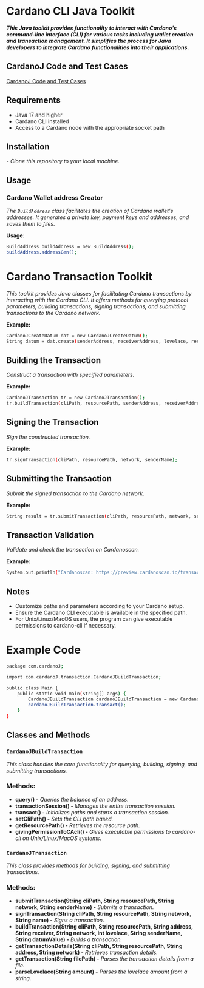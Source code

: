 # Cardano CLI Java Toolkit
*__This Java toolkit provides functionality to interact with Cardano's command-line interface (CLI) for various tasks including wallet creation and transaction management. It simplifies the process for Java developers to integrate Cardano functionalities into their applications.__*

## CardanoJ Code and Test Cases
[CardanoJ Code and Test Cases](https://www.youtube.com/watch?v=xklcwo6_GHk)

## Requirements
- Java 17 and higher
- Cardano CLI installed
- Access to a Cardano node with the appropriate socket path

## Installation
_- Clone this repository to your local machine._

## Usage
### Cardano Wallet address Creator
_The `BuildAddress` class facilitates the creation of Cardano wallet's addresses. It generates a private key, payment keys and addresses, and saves them to files._

**Usage:**
```sh
BuildAddress buildAddress = new BuildAddress();
buildAddress.addressGen();
```

# Cardano Transaction Toolkit

_This toolkit provides Java classes for facilitating Cardano transactions by interacting with the Cardano CLI. It offers methods for querying protocol parameters, building transactions, signing transactions, and submitting transactions to the Cardano network._

**Example:**
```sh
CardanoJCreateDatum dat = new CardanoJCreateDatum();
String datum = dat.create(senderAddress, receiverAddress, lovelace, resourcePath);
```
## Building the Transaction
_Construct a transaction with specified parameters._

**Example:**
```sh
CardanoJTransaction tr = new CardanoJTransaction();
tr.buildTransaction(cliPath, resourcePath, senderAddress, receiverAddress, network, lovelace, senderName, datum);
```
## Signing the Transaction
_Sign the constructed transaction._

**Example:**
```sh
tr.signTransaction(cliPath, resourcePath, network, senderName);
```
## Submitting the Transaction
_Submit the signed transaction to the Cardano network._

**Example:**
```sh
String result = tr.submitTransaction(cliPath, resourcePath, network, senderName);
```
## Transaction Validation
_Validate and check the transaction on Cardanoscan._

**Example:**
```sh
System.out.println("Cardanoscan: https://preview.cardanoscan.io/transaction/" + result);
```

## Notes
- Customize paths and parameters according to your Cardano setup.
- Ensure the Cardano CLI executable is available in the specified path.
- For Unix/Linux/MacOS users, the program can give executable permissions to cardano-cli if necessary.

# Example Code
```sh
package com.cardanoJ;

import com.cardanoJ.transaction.CardanoJBuildTransaction;

public class Main {
    public static void main(String[] args) {
        CardanoJBuildTransaction cardanoJBuildTransaction = new CardanoJBuildTransaction();
        cardanoJBuildTransaction.transact();
    }
}
```

## Classes and Methods

### `CardanoJBuildTransaction`
_This class handles the core functionality for querying, building, signing, and submitting transactions._

### Methods:
- **query() -** _Queries the balance of an address._
- **transactionSession() -** _Manages the entire transaction session._
- **transact() -** _Initializes paths and starts a transaction session._
- **setCliPath() -** _Sets the CLI path based._
- **getResourcePath() -** _Retrieves the resource path._
- **givingPermissionToCAcli() -** _Gives executable permissions to cardano-cli on Unix/Linux/MacOS systems._
  
### `CardanoJTransaction`
_This class provides methods for building, signing, and submitting transactions._

### Methods:
- **submitTransaction(String cliPath, String resourcePath, String network, String senderName) -** _Submits a transaction._
- **signTransaction(String cliPath, String resourcePath, String network, String name) -** _Signs a transaction._
- **buildTransaction(String cliPath, String resourcePath, String address, String receiver, String network, int lovelace, String senderName, String datumValue) -** _Builds a transaction._
- **getTransactionDetails(String cliPath, String resourcePath, String address, String network) -** _Retrieves transaction details._
- **getTransaction(String filePath) -** _Parses the transaction details from a file._
- **parseLovelace(String amount) -** _Parses the lovelace amount from a string._
